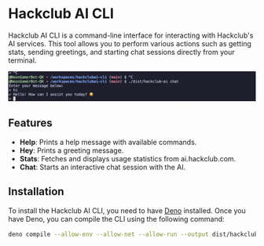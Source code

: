 # Hackclub AI CLI

Hackclub AI CLI is a command-line interface for interacting with Hackclub's AI services. This tool allows you to perform various actions such as getting stats, sending greetings, and starting chat sessions directly from your terminal.

![example](./.github/images/example.png)

## Features

- **Help**: Prints a help message with available commands.
- **Hey**: Prints a greeting message.
- **Stats**: Fetches and displays usage statistics from ai.hackclub.com.
- **Chat**: Starts an interactive chat session with the AI.

## Installation

To install the Hackclub AI CLI, you need to have [Deno](https://deno.land/) installed. Once you have Deno, you can compile the CLI using the following command:

```sh
deno compile --allow-env --allow-net --allow-run --output dist/hackclub-ai main.ts
```
